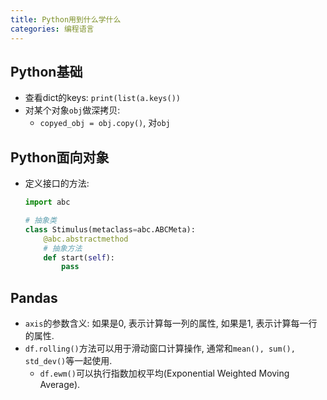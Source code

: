 ```yaml
---
title: Python用到什么学什么
categories: 编程语言
---
```




## Python基础

* 查看dict的keys: `print(list(a.keys())`
* 对某个对象`obj`做深拷贝:
  *  `copyed_obj = obj.copy()`, 对`obj`


## Python面向对象

* 定义接口的方法:

  ```python
  import abc
  
  # 抽象类
  class Stimulus(metaclass=abc.ABCMeta):
      @abc.abstractmethod
      # 抽象方法
      def start(self):
          pass
  ```

  

## Pandas

* `axis`的参数含义: 如果是0, 表示计算每一列的属性, 如果是1, 表示计算每一行的属性.
* `df.rolling()`方法可以用于滑动窗口计算操作, 通常和`mean(), sum(), std_dev()`等一起使用.
  * `df.ewm()`可以执行指数加权平均(Exponential Weighted Moving Average).

